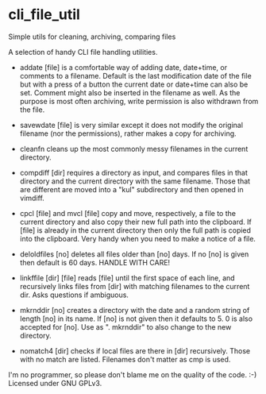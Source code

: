 cli_file_util
=============

Simple utils for cleaning, archiving, comparing files

A selection of handy CLI file handling utilities.

- addate [file] is a comfortable way of adding date, date+time, or comments to
  a filename. Default is the last modification date of the file but with a
  press of a button the current date or date+time can also be set. Comment might
  also be inserted in the filename as well. As the purpose is most often
  archiving, write permission is also withdrawn from the file.

- savewdate [file] is very similar except it does not modify the original
  filename (nor the permissions), rather makes a copy for archiving.

- cleanfn cleans up the most commonly messy filenames in the current directory.

- compdiff [dir] requires a directory as input, and compares files in that
  directory and the current directory with the same filename. Those that are
  different are moved into a "kul" subdirectory and then opened in vimdiff.

- cpcl [file] and mvcl [file] copy and move, respectively, a file to the
  current directory and also copy their new full path into the clipboard. If
  [file] is already in the current directory then only the full path is copied
  into the clipboard. Very handy when you need to make a notice of a file.

- deloldfiles [no] deletes all files older than [no] days. If no [no] is given
  then default is 60 days. HANDLE WITH CARE!

- linkffile [dir] [file] reads [file] until the first space of each line, and
  recursively links files from [dir] with matching filenames to the current
  dir. Asks questions if ambiguous.

- mkrnddir [no] creates a directory with the date and a random string of length
  [no] in its name. If [no] is not given then it defaults to 5. 0 is also
  accepted for [no]. Use as ". mkrnddir" to also change to the new directory.

- nomatch4 [dir] checks if local files are there in [dir] recursively. Those
  with no match are listed. Filenames don't matter as cmp is used.

I'm no programmer, so please don't blame me on the quality of the code. :-)
Licensed under GNU GPLv3.
